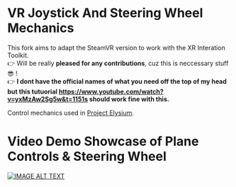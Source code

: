 # VR Joystick And Steering Wheel Mechanics
This fork aims to adapt the SteamVR version to work with the XR Interation Toolkit.<br>
👉 Will be really <b>pleased for any contributions</b>, cuz this is neccessary stuff 😎 !<br>
👉 <b>I dont have the official names of what you need off the top of my head but this tutuorial https://www.youtube.com/watch?v=yxMzAw2Sg5w&t=1151s should work fine with this.</b>

Control mechanics used in <a href="https://elysium.today" target="blank_">Project Elysium</a>.


# Video Demo Showcase of Plane Controls & Steering Wheel
[![IMAGE ALT TEXT](http://dl3.joxi.net/drive/2017/11/14/0005/1731/378563/63/07405a9dab.png)](https://youtu.be/W6-aBA4IUgM "Showcase VRJAS")
